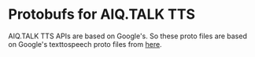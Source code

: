 # Protobufs for AIQ.TALK TTS

AIQ.TALK TTS APIs are based on Google's. So these proto files are based on Google's texttospeech proto files from [here](https://github.com/googleapis/googleapis/blob/73d16795ddc12b45a2ba0204e8772420fe57b4cb/google/cloud/texttospeech/v1/cloud_tts.proto).
